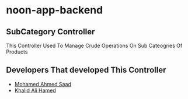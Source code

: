 # noon-app-backend

## SubCategory Controller
This Controller Used To Manage Crude Operations On Sub Cateogries Of Products

## Developers That developed This Controller
* [Mohamed Ahmed Saad](https://github.com/Mohamed2255) 
* [Khalid Ali Hamed](https://github.com/khalleedd)
